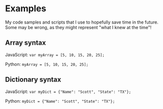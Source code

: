 # Examples
My code samples and scripts that I use to hopefully save time in the future. Some may be wrong, as they might represent "what I knew at the time"!

## Array syntax
JavaScript: `var myArray = [5, 10, 15, 20, 25];`

Python: `myArray = [5, 10, 15, 20, 25];`

## Dictionary syntax
JavaScript: `var myDict = {"Name": "Scott", "State": "TX"};`

Python: `myDict = {"Name": "Scott", "State": "TX"};`

